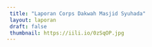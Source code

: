 ```yaml
---
 title: "Laporan Corps Dakwah Masjid Syuhada"
 layout: laporan
 draft: false
 thumbnail: https://iili.io/0zSqOP.jpg
---
```

